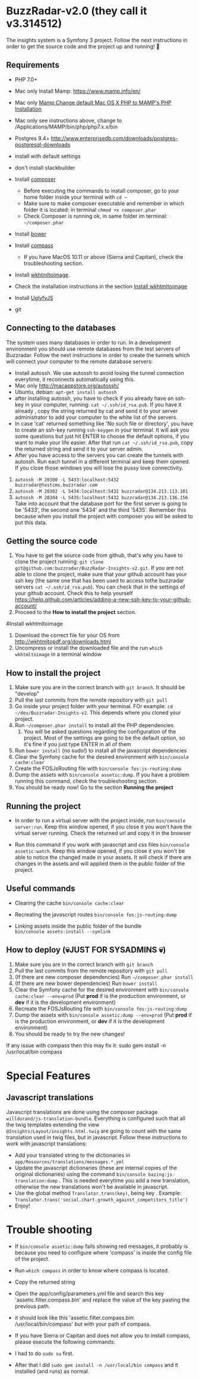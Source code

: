 
# BuzzRadar-v2.0 (they call it v3.314512)

The insights system is a Symfony 3 project. Follow the next instructions in order to get the source code and the project up and running! :rocket:

Requirements
-------------
 - PHP 7.0+
  - Mac only Install Mamp: https://www.mamp.info/en/
  - Mac only [Mamp Change default Mac OS X PHP to MAMP's PHP Installation](https://gist.github.com/irazasyed/5987693)
   - Mac only see instructions above, change to /Applications/MAMP/bin/php/php7.x.x/bin
  
 - Postgres 9.4+ http://www.enterprisedb.com/downloads/postgres-postgresql-downloads
  - install with default settings
  - don't install stackbuilder

 - Install [composer](https://getcomposer.org/download/)
   - Before executing the commands to install composer, go to your home folder inside your terminal with `cd ~`
   - Make sure to make composer executable and remember in which folder it is located: in terminal `chmod +x composer.phar`
   - Check Composer is running ok, in same folder im terminal: `~/composer.phar`
   
 - Install [bower](https://bower.io/#install-bower)
 - Install [compass](http://compass-style.org/install/)
    - If you have MacOS 10.11 or above (Sierra and Capitan), check the troubleshooting section.
 - Install [wkhtmltoimage](http://wkhtmltopdf.org/downloads.html).
 - Check the installation instructions in the section [Install wkhtmltoimage](#install-wkhtmltoimage)
 - Install [UglyfyJS](https://github.com/mishoo/UglifyJS2/tree/v2.x)
 - git
 
 Connecting to the databases
-------------------
The system uses many databases in order to run. In a development environment you should use remote databases from the test servers of Buzzradar. Follow the next instructions in order to create the tunnels which will connect your computer to the remote database servers:

 - Install autossh. We use autossh to avoid losing the tunnel connection everytime, it reconnects automatically using this.
  - Mac only http://macappstore.org/autossh/
  - Ubuntu, debian: `apt-get install autossh`
 - after installing autossh, you have to check if you already have an ssh-key in your computer, running: `cat ~/.ssh/id_rsa.pub`. If you have it already , copy the string returned by cat and send it to your server administrator to add your computer to the white list of the servers.
 - In case 'cat' returned something like 'No such file or directory', you have to create an ssh-key running `ssh-keygen` in your terminal. It will ask you some questions but just hit ENTER to choose the default options, if you want to make your life easier. After that run `cat ~/.ssh/id_rsa.pub`, copy the returned string and send it to your server admin.
 - After you have access to the servers you can create the tunnels with autossh. Run each tunnel in a different terminal and keep them opened. If you close those windows you will lose the pussy love connectivity.
 1. `autossh -M 20300 -L 5433:localhost:5432 buzzradar@testcms.buzzradar.com`
 2. `autossh -M 20302 -L 5434:localhost:5432 buzzradar@134.213.113.101`
 3. `autossh -M 20304 -L 5435:localhost:5432 buzzradar@134.213.136.156`
Take into account that the database port for the first server is going to be '5433', the second one '5434' and the third '5435'. Remember this because when you install the project with composer you will be asked to put this data.

Getting the source code
-------------------
 1. You have to get the source code from github, that's why you have to clone the project running: `git clone git@github.com:buzzradar/BuzzRadar-Insights-v2.git`. If you are not able to clone the project, make sure that your github account has your ssh key (the same one that has been used to access tothe buzzradar servers `cat ~/.ssh/id_rsa.pub`). You can check that in the settings of your github account. Check this to help yourself https://help.github.com/articles/adding-a-new-ssh-key-to-your-github-account/  
 2. Proceed to the **How to install the project** section.

#Install wkhtmltoimage
 1. Download the correct file for your OS from http://wkhtmltopdf.org/downloads.html
 2. Uncompress or install the downloaded file and the run `which wkhtmltoimage` in a terminal window

How to install the project
-------------------
 
 1. Make sure you are in the correct branch with `git branch`. It should be "develop"
 2. Pull the last commits from the remote repository with `git pull`
 3. Go inside your project folder with your terminal. FOr example: `cd ~/dev/Buzzradar-Insights-v2`. This depends where you cloned your project.
 3. Run `~/composer.phar install` to install all the PHP dependencies
    1. You will be asked questions regarding the configuration of the project. Most of the settings are going to be the default option, so it's fine if you just type ENTER in all of them 
 4. Run `bower install` (no sudo!) to install all the javascript dependencies
 5. Clear the Symfony cache for the desired environment with `bin/console cache:clear`
 6. Create the FOSJsRouting file with `bin/console fos:js-routing:dump`
 7. Dump the assets with `bin/console assetic:dump`. If you have a problem running this command, check the troubleshooting section.
 8. You should be ready now! Go to the section **Running the project**

Running the project
-------------
 - In order to run a virtual server with the project inside, run `bin/console server:run`. Keep this window opened, if you close it you won't have the virtual server running. Check the returned url and copy it in the browser

 - Run this command if you work with javascript and css files `bin/console assetic:watch`. Keep this window opened, if you close it you won't be able to notice the changed made in your assets. It will check if there are changes in the assets and will applied them in the public folder of the project.

Useful commands
-------------
 - Clearing the cache `bin/console cache:clear`

 - Recreating the javascript routes `bin/console fos:js-routing:dump`

 - Linking assets inside the public folder of the bundle `bin/console assets:install --symlink`

How to deploy (:skull:JUST FOR SYSADMINS :skull:)
-------------------

 1. Make sure you are in the correct branch with `git branch`
 2. Pull the last commits from the remote repository with `git pull`
 3. (If there are new composer dependencies) Run `~/composer.phar install`
 4. (If there are new bower dependencies) Run `bower install`
 5. Clear the Symfony cache for the desired environment with `bin/console cache:clear --env=prod` (Put **prod** if is the production environment, or **dev** if it is the development environment)
 6. Recreate the FOSJsRouting file with `bin/console fos:js-routing:dump`
 7. Dump the assets with `bin/console assetic:dump --env=prod` (Put **prod** if is the production environment, or **dev** if it is the development environment)
 8. You should be ready to try the new changes!
 
 If any issue with compass then this may fix it: sudo gem install -n /usr/local/bin compass

Special Features
================
Javascript translations
-----------------------
Javascript translations are done using the composer package `willdurand/js-translation-bundle`. Everything is configured such that all the twig templates extending the view `@Insights/Layout/insights.html.twig` are going to count with the same translation used in twig files, but in javascript.
Follow these instructions to work with javascript translations:
 - Add your translated string to the dictionaries in `app/Resources/translations/messages.*.yml`
 - Update the javascript dictionaries (these are internal copies of the original dictionaries) using the command `bin/console bazing:js-translation:dump` . This is needed everytime you add a new translation, otherwise the new translations won't be available in javascript.
 - Use the global method `Translator.trans(key)`, being key . Example: `Translator.trans('social.chart.growth_against_competitors_title')`
 - Enjoy!

Trouble shooting
================
 - If `bin/console assetic:dump` fails showing red messages, it probably is because you need to configure where 'compass' is inside the config file of the project.
  - Run `which compass` in order to know where compass is located.
  - Copy the returned string
  - Open the app/config/parameters.yml file and search this key 'assetic.filter.compass.bin' and replace the value of the key pasting the previous path.
  - it should look like this 'assetic.filter.compass.bin: /usr/local/bin/compass' but with your path of compass.

 - If you have Sierra or Capitan and does not allow you to install compass, please execute the following commands:
  - I had to do `sudo su` first. 
  - After that I did `sudo gem install -n /usr/local/bin compass` and it installed (and runs) as normal.
